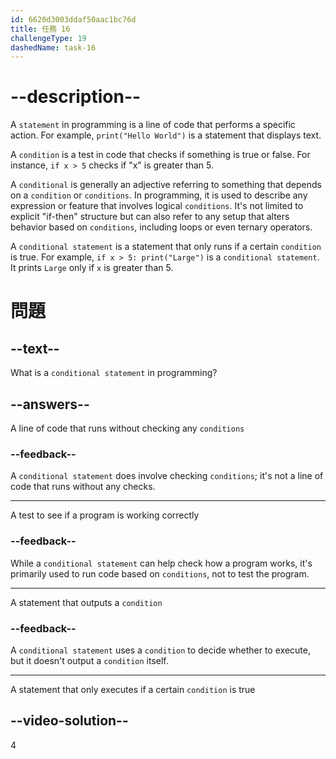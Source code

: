 ```yaml
---
id: 6620d3003ddaf50aac1bc76d
title: 任務 16
challengeType: 19
dashedName: task-16
---
```


# --description--

A `statement` in programming is a line of code that performs a specific action. For example, `print("Hello World")` is a statement that displays text.

A `condition` is a test in code that checks if something is true or false. For instance, `if x > 5` checks if "x" is greater than 5.

A `conditional` is generally an adjective referring to something that depends on a `condition` or `conditions`. In programming, it is used to describe any expression or feature that involves logical `conditions`. It's not limited to explicit "if-then" structure but can also refer to any setup that alters behavior based on `conditions`, including loops or even ternary operators.

A `conditional statement` is a statement that only runs if a certain `condition` is true. For example, `if x > 5: print("Large")` is a `conditional statement`. It prints `Large` only if `x` is greater than 5.

# 問題

## --text--

What is a `conditional statement` in programming?

## --answers--

A line of code that runs without checking any `conditions`

### --feedback--

A `conditional statement` does involve checking `conditions`; it's not a line of code that runs without any checks.

---

A test to see if a program is working correctly

### --feedback--

While a `conditional statement` can help check how a program works, it's primarily used to run code based on `conditions`, not to test the program.

---

A statement that outputs a `condition`

### --feedback--

A `conditional statement` uses a `condition` to decide whether to execute, but it doesn't output a `condition` itself.

---

A statement that only executes if a certain `condition` is true

## --video-solution--

4
